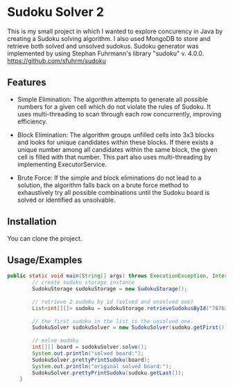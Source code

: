 
# Sudoku Solver 2
This is my small project in which I wanted to explore concurency in Java by creating a Sudoku solving algorithm. I also used MongoDB to store and retrieve both solved and unsolved sudokus. Sudoku generator was implemented by using Stephan Fuhrmann's library "sudoku" v. 4.0.0. https://github.com/sfuhrm/sudoku







## Features

- Simple Elimination: The algorithm attempts to generate all possible numbers for a given cell which do not violate the rules of Sudoku. It uses multi-threading to scan through each row concurrently, improving efficiency.

- Block Elimination: The algorithm groups unfilled cells into 3x3 blocks and looks for unique candidates within these blocks. If there exists a unique number among all candidates within the same block, the given cell is filled with that number. This part also uses multi-threading by implementing ExecutorService.

- Brute Force: If the simple and block eliminations do not lead to a solution, the algorithm falls back on a brute force method to exhaustively try all possible combinations until the Sudoku board is solved or identified as unsolvable.


## Installation

You can clone the project.
    
## Usage/Examples

```java
public static void main(String[] args) throws ExecutionException, InterruptedException {
        // create sudoku storage instance
        SudokuStorage sudokuStorage = new SudokuStorage();
        
        // retrieve 2 sudoku by id (solved and unsolved one)
        List<int[][]> sudoku = sudokuStorage.retrieveSudokusById("787b3ab0-cb18-4fde-9d27-4b4ba270c531");
        
        // the first sudoku in the list is the unsolved one.
        SudokuSolver sudokuSolver = new SudokuSolver(sudoku.getFirst());
        
        // solve sudoku
        int[][] board = sudokuSolver.solve();
        System.out.println("solved board:");
        SudokuSolver.prettyPrintSudoku(board);
        System.out.println("original solved board:");
        SudokuSolver.prettyPrintSudoku(sudoku.getLast());
    }
```

